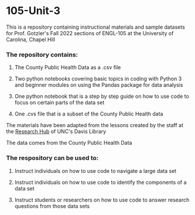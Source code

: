 # 105-Unit-3

This is a repository containing instructional materials and sample datasets for Prof. Gotzler's Fall 2022 sections of ENGL-105 at the University of Carolina, Chapel Hill

### The repository contains:

1. The County Public Health Data as a .csv file 

2. Two python notebooks covering basic topics in coding with Python 3 and beginner modules on using the Pandas package for data analysis
  
3. One python notebook that is a step by step guide on how to use code to focus on certain parts of the data set
    
4. One .cvs file that is a subset of the County Public Health data

The materials have been adapted from the lessons created by the staff at the [Research Hub](https://library.unc.edu/data/) of UNC's Davis Library

The data comes from the County Public Health Data


### The respository can be used to:
1. Instruct individuals on how to use code to navigate a large data set
  
2. Instruct individuals on how to use code to identify the components of a data set
  
3. Instruct students or researchers on how to use code to answer research questions from those data sets

